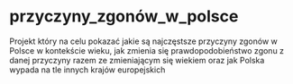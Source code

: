 # przyczyny_zgonów_w_polsce
Projekt który na celu pokazać jakie są najczęstsze przyczyny zgonów w Polsce w kontekście wieku, jak zmienia się prawdopodobieństwo zgonu z danej przyczyny razem ze zmieniającym się wiekiem oraz jak Polska wypada na tle innych krajów europejskich
